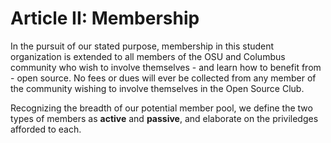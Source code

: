 # Article II: Membership

In the pursuit of our stated purpose, membership in this student organization is extended
to all members of the OSU and Columbus community who wish to involve themselves - and
learn how to benefit from - open source. No fees or dues will ever be collected from any member
of the community wishing to involve themselves in the Open Source Club.

Recognizing the breadth of our potential member pool, we define the two types of members
as **active** and **passive**, and elaborate on the priviledges afforded to each.
